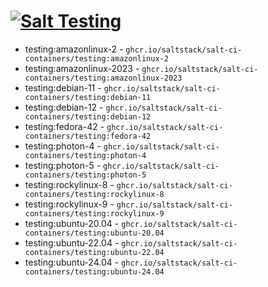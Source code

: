 # [![Salt Testing](https://github.com/saltstack/salt-ci-containers/actions/workflows/testing-containers.yml/badge.svg)](https://github.com/saltstack/salt-ci-containers/actions/workflows/testing-containers.yml)

- testing:amazonlinux-2 - `ghcr.io/saltstack/salt-ci-containers/testing:amazonlinux-2`
- testing:amazonlinux-2023 - `ghcr.io/saltstack/salt-ci-containers/testing:amazonlinux-2023`
- testing:debian-11 - `ghcr.io/saltstack/salt-ci-containers/testing:debian-11`
- testing:debian-12 - `ghcr.io/saltstack/salt-ci-containers/testing:debian-12`
- testing:fedora-42 - `ghcr.io/saltstack/salt-ci-containers/testing:fedora-42`
- testing:photon-4 - `ghcr.io/saltstack/salt-ci-containers/testing:photon-4`
- testing:photon-5 - `ghcr.io/saltstack/salt-ci-containers/testing:photon-5`
- testing:rockylinux-8 - `ghcr.io/saltstack/salt-ci-containers/testing:rockylinux-8`
- testing:rockylinux-9 - `ghcr.io/saltstack/salt-ci-containers/testing:rockylinux-9`
- testing:ubuntu-20.04 - `ghcr.io/saltstack/salt-ci-containers/testing:ubuntu-20.04`
- testing:ubuntu-22.04 - `ghcr.io/saltstack/salt-ci-containers/testing:ubuntu-22.04`
- testing:ubuntu-24.04 - `ghcr.io/saltstack/salt-ci-containers/testing:ubuntu-24.04`
